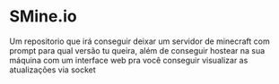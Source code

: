 # SMine.io
Um repositorio que irá conseguir deixar um servidor de minecraft com prompt para qual versão tu queira, além de conseguir hostear na sua máquina com um interface web pra você conseguir visualizar as atualizações via socket
